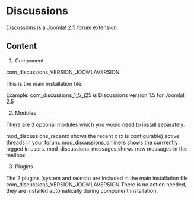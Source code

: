 Discussions
===========

Discussions is a Joomla! 2.5 forum extension.



Content
----------------------

1. Component

com_discussions_VERSION_JOOMLAVERSION

This is the main installation file.

Example: com_discussions_1_5_j25 is Discussions version 1.5 for Joomla! 2.5


2. Modules

There are 3 optional modules which you would need to install separately.

mod_discussions_recentx shows the recent x (x is configurable) active threads in your forum.
mod_discussions_onliners shows the currrently logged in users.
mod_discussions_messages shows new messages in the mailbox.


3. Plugins

The 2 plugins (system and search) are included in the main installation file com_discussions_VERSION_JOOMLAVERSION
There is no action needed, they are installed automatically during component installation.


